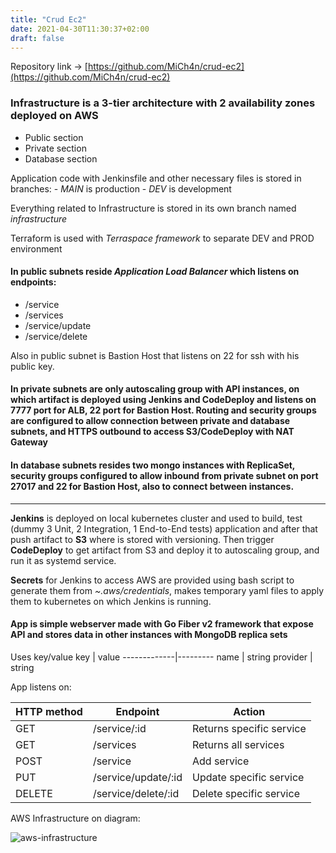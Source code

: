 ```yaml
---
title: "Crud Ec2"
date: 2021-04-30T11:30:37+02:00
draft: false
---
```

Repository link → [https://github.com/MiCh4n/crud-ec2](https://github.com/MiCh4n/crud-ec2)

### Infrastructure is a 3-tier architecture with 2 availability zones deployed on AWS
 - Public section
 - Private section
 - Database section

Application code with Jenkinsfile and other necessary files is stored in branches:
    - *MAIN* is production
    - *DEV* is development

Everything related to Infrastructure is stored in its own branch named *infrastructure*

Terraform is used with *Terraspace framework* to separate DEV and PROD environment

#### In public subnets reside *Application Load Balancer* which listens on endpoints:
 - /service
 - /services
 - /service/update
 - /service/delete

Also in public subnet is Bastion Host that listens on 22 for ssh with his public key.

#### In private subnets are only autoscaling group with API instances, on which artifact is deployed using Jenkins and CodeDeploy and listens on 7777 port for ALB, 22 port for Bastion Host. Routing and security groups are configured to allow connection between private and database subnets, and HTTPS outbound to access S3/CodeDeploy with NAT Gateway

#### In database subnets resides two mongo instances with ReplicaSet, security groups configured to allow inbound from private subnet on port 27017 and 22 for Bastion Host, also to connect between instances.

___

**Jenkins** is deployed on local kubernetes cluster and used to build, test (dummy 3 Unit, 2 Integration, 1 End-to-End tests) application and after that push artifact to **S3** where is stored with versioning. Then trigger **CodeDeploy** to get artifact from S3 and deploy it to autoscaling group, and run it as systemd service.

**Secrets** for Jenkins to access AWS are provided using bash script to generate them from *~.aws/credentials*, makes temporary yaml files to apply them to kubernetes on which Jenkins is running. 


#### App is simple webserver made with Go Fiber v2 framework that expose API and stores data in other instances with MongoDB replica sets

Uses key/value
 key | value
-------------|---------
name          | string
provider        | string

App listens on:

HTTP method | Endpoint| Action
-------------|---------|-------
GET          | /service/:id | Returns specific service
GET          | /services | Returns all services
POST         | /service | Add service
PUT          | /service/update/:id | Update specific service
DELETE       | /service/delete/:id | Delete specific service

AWS Infrastructure on diagram:

![aws-infrastructure](/diagram.png)